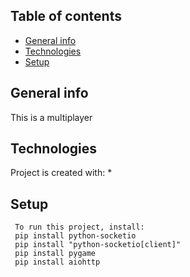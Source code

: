 ## Table of contents
* [General info](#general-info)
* [Technologies](#technologies)
* [Setup](#setup)

## General info
This is a multiplayer

## Technologies
Project is created with:
* 
	
## Setup
```
 To run this project, install:
 pip install python-socketio
 pip install "python-socketio[client]"
 pip install pygame
 pip install aiohttp

```
